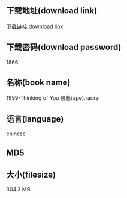 ## 下载地址(download link)
[下载链接 download link](https://tutu365.netlify.app/?s=1999-Thinking+of+You+%E6%80%9D%E6%85%95%28ape%29.rar)

## 下载密码(download password)
1866

## 名称(book name)
1999-Thinking of You 思慕(ape).rar.rar

## 语言(language)
chinese

## MD5


## 大小(filesize)
304.3 MB
